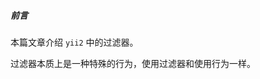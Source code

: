 <!--
 * @Author: your name
 * @Date: 2020-06-09 14:18:24
 * @LastEditTime: 2020-06-12 17:10:48
 * @LastEditors: Please set LastEditors
 * @Description: In User Settings Edit
 * @FilePath: \git_articles\articles\框架\yii2\activeRecord.md
--> 
##### 前言

本篇文章介绍 `yii2` 中的过滤器。

过滤器本质上是一种特殊的行为，使用过滤器和使用行为一样。
